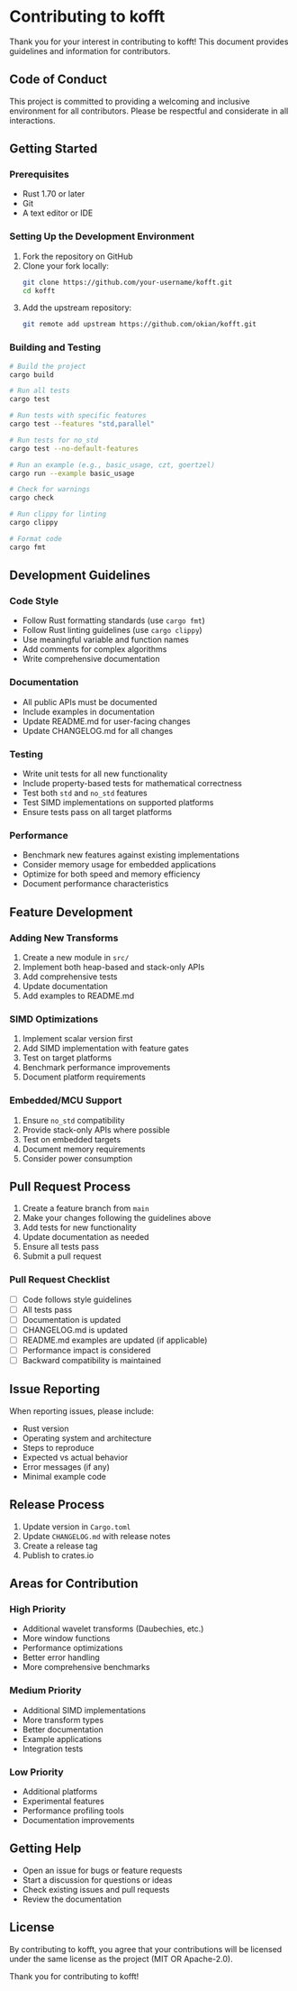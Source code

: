 # Contributing to kofft

Thank you for your interest in contributing to kofft! This document provides guidelines and information for contributors.

## Code of Conduct

This project is committed to providing a welcoming and inclusive environment for all contributors. Please be respectful and considerate in all interactions.

## Getting Started

### Prerequisites

- Rust 1.70 or later
- Git
- A text editor or IDE

### Setting Up the Development Environment

1. Fork the repository on GitHub
2. Clone your fork locally:
   ```bash
   git clone https://github.com/your-username/kofft.git
   cd kofft
   ```
3. Add the upstream repository:
   ```bash
   git remote add upstream https://github.com/okian/kofft.git
   ```

### Building and Testing

```bash
# Build the project
cargo build

# Run all tests
cargo test

# Run tests with specific features
cargo test --features "std,parallel"

# Run tests for no_std
cargo test --no-default-features

# Run an example (e.g., basic_usage, czt, goertzel)
cargo run --example basic_usage

# Check for warnings
cargo check

# Run clippy for linting
cargo clippy

# Format code
cargo fmt
```

## Development Guidelines

### Code Style

- Follow Rust formatting standards (use `cargo fmt`)
- Follow Rust linting guidelines (use `cargo clippy`)
- Use meaningful variable and function names
- Add comments for complex algorithms
- Write comprehensive documentation

### Documentation

- All public APIs must be documented
- Include examples in documentation
- Update README.md for user-facing changes
- Update CHANGELOG.md for all changes

### Testing

- Write unit tests for all new functionality
- Include property-based tests for mathematical correctness
- Test both `std` and `no_std` features
- Test SIMD implementations on supported platforms
- Ensure tests pass on all target platforms

### Performance

- Benchmark new features against existing implementations
- Consider memory usage for embedded applications
- Optimize for both speed and memory efficiency
- Document performance characteristics

## Feature Development

### Adding New Transforms

1. Create a new module in `src/`
2. Implement both heap-based and stack-only APIs
3. Add comprehensive tests
4. Update documentation
5. Add examples to README.md

### SIMD Optimizations

1. Implement scalar version first
2. Add SIMD implementation with feature gates
3. Test on target platforms
4. Benchmark performance improvements
5. Document platform requirements

### Embedded/MCU Support

1. Ensure `no_std` compatibility
2. Provide stack-only APIs where possible
3. Test on embedded targets
4. Document memory requirements
5. Consider power consumption

## Pull Request Process

1. Create a feature branch from `main`
2. Make your changes following the guidelines above
3. Add tests for new functionality
4. Update documentation as needed
5. Ensure all tests pass
6. Submit a pull request

### Pull Request Checklist

- [ ] Code follows style guidelines
- [ ] All tests pass
- [ ] Documentation is updated
- [ ] CHANGELOG.md is updated
- [ ] README.md examples are updated (if applicable)
- [ ] Performance impact is considered
- [ ] Backward compatibility is maintained

## Issue Reporting

When reporting issues, please include:

- Rust version
- Operating system and architecture
- Steps to reproduce
- Expected vs actual behavior
- Error messages (if any)
- Minimal example code

## Release Process

1. Update version in `Cargo.toml`
2. Update `CHANGELOG.md` with release notes
3. Create a release tag
4. Publish to crates.io

## Areas for Contribution

### High Priority

- Additional wavelet transforms (Daubechies, etc.)
- More window functions
- Performance optimizations
- Better error handling
- More comprehensive benchmarks

### Medium Priority

- Additional SIMD implementations
- More transform types
- Better documentation
- Example applications
- Integration tests

### Low Priority

- Additional platforms
- Experimental features
- Performance profiling tools
- Documentation improvements

## Getting Help

- Open an issue for bugs or feature requests
- Start a discussion for questions or ideas
- Check existing issues and pull requests
- Review the documentation

## License

By contributing to kofft, you agree that your contributions will be licensed under the same license as the project (MIT OR Apache-2.0).

Thank you for contributing to kofft! 
